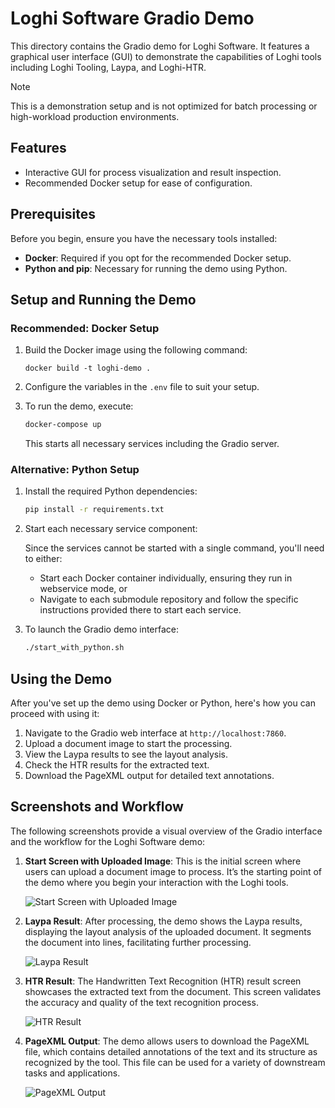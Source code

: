 # Loghi Software Gradio Demo

This directory contains the Gradio demo for Loghi Software. It features a graphical user interface (GUI) to demonstrate the capabilities of Loghi tools including Loghi Tooling, Laypa, and Loghi-HTR. 

> [!NOTE]
> This is a demonstration setup and is not optimized for batch processing or high-workload production environments.

## Features

- Interactive GUI for process visualization and result inspection.
- Recommended Docker setup for ease of configuration.

## Prerequisites

Before you begin, ensure you have the necessary tools installed:

- **Docker**: Required if you opt for the recommended Docker setup.
- **Python and pip**: Necessary for running the demo using Python.

## Setup and Running the Demo

### Recommended: Docker Setup

1. Build the Docker image using the following command:

   `docker build -t loghi-demo .`

2. Configure the variables in the `.env` file to suit your setup.
3. To run the demo, execute:

   ```bash
   docker-compose up
   ```

   This starts all necessary services including the Gradio server.

### Alternative: Python Setup

1. Install the required Python dependencies:

   ```bash
   pip install -r requirements.txt
   ```
   
2. Start each necessary service component:
   
   Since the services cannot be started with a single command, you'll need to either:
   - Start each Docker container individually, ensuring they run in webservice mode, or
   - Navigate to each submodule repository and follow the specific instructions provided there to start each service.


3. To launch the Gradio demo interface:

   ```bash
   ./start_with_python.sh
   ```

## Using the Demo

After you've set up the demo using Docker or Python, here's how you can proceed with using it:

1. Navigate to the Gradio web interface at `http://localhost:7860`.
2. Upload a document image to start the processing.
3. View the Laypa results to see the layout analysis.
4. Check the HTR results for the extracted text.
5. Download the PageXML output for detailed text annotations.

## Screenshots and Workflow

The following screenshots provide a visual overview of the Gradio interface and the workflow for the Loghi Software demo:

1. **Start Screen with Uploaded Image**: This is the initial screen where users can upload a document image to process. It’s the starting point of the demo where you begin your interaction with the Loghi tools.

   ![Start Screen with Uploaded Image](path/to/screenshot1.png)

2. **Laypa Result**: After processing, the demo shows the Laypa results, displaying the layout analysis of the uploaded document. It segments the document into lines, facilitating further processing.

   ![Laypa Result](path/to/screenshot2.png)

3. **HTR Result**: The Handwritten Text Recognition (HTR) result screen showcases the extracted text from the document. This screen validates the accuracy and quality of the text recognition process.

   ![HTR Result](path/to/screenshot3.png)

4. **PageXML Output**: The demo allows users to download the PageXML file, which contains detailed annotations of the text and its structure as recognized by the tool. This file can be used for a variety of downstream tasks and applications.

   ![PageXML Output](path/to/screenshot4.png)

